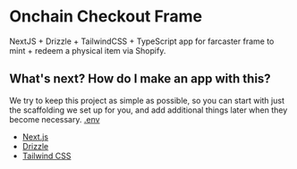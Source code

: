 # Onchain Checkout Frame

NextJS + Drizzle + TailwindCSS + TypeScript app for farcaster frame to mint + redeem a physical item via Shopify.


## What's next? How do I make an app with this?

We try to keep this project as simple as possible, so you can start with just the scaffolding we set up for you, and add additional things later when they become necessary.
[.env](.env)
- [Next.js](https://nextjs.org)
- [Drizzle](https://orm.drizzle.team)
- [Tailwind CSS](https://tailwindcss.com)


